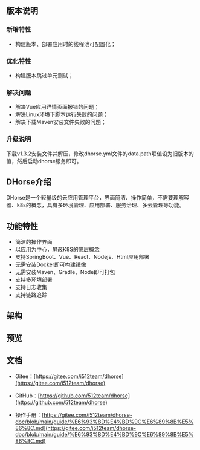 ## 版本说明

### 新增特性
* 构建版本、部署应用时的线程池可配置化；

### 优化特性
* 构建版本跳过单元测试；

### 解决问题
* 解决Vue应用详情页面报错的问题；
* 解决Linux环境下脚本运行失败的问题；
* 解决下载Maven安装文件失败的问题；

### 升级说明
下载v1.3.2安装文件并解压，修改dhorse.yml文件的data.path项值设为旧版本的值，然后启动dhorse服务即可。

## DHorse介绍
DHorse是一个轻量级的云应用管理平台，界面简洁、操作简单，不需要理解容器、k8s的概念，具有多环境管理、应用部署、服务治理、多云管理等功能。

## 功能特性
* 简洁的操作界面
* 以应用为中心，屏蔽K8S的底层概念
* 支持SpringBoot、Vue、React、Nodejs、Html应用部署
* 无需安装Docker即可构建镜像
* 无需安装Maven、Gradle、Node即可打包
* 支持多环境部署
* 支持日志收集
* 支持链路追踪

## 架构


## 预览


## 文档

* Gitee：[https://gitee.com/i512team/dhorse](https://gitee.com/i512team/dhorse)

* GitHub：[https://github.com/512team/dhorse](https://github.com/512team/dhorse)

* 操作手册：[https://gitee.com/i512team/dhorse-doc/blob/main/guide/%E6%93%8D%E4%BD%9C%E6%89%8B%E5%86%8C.md](https://gitee.com/i512team/dhorse-doc/blob/main/guide/%E6%93%8D%E4%BD%9C%E6%89%8B%E5%86%8C.md)